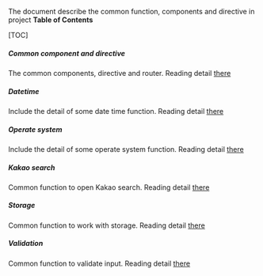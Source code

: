The document describe the common function, components and directive in project
**Table of Contents**

[TOC]

##### Common component and directive

The common components, directive and router. Reading detail [there](./main.md)

##### Datetime

Include the detail of some date time function. Reading detail [there](./datetime.md)

##### Operate system

Include the detail of some operate system function. Reading detail [there](./operate-system.md)

##### Kakao search

Common function to open Kakao search. Reading detail [there](./search.md)

##### Storage

Common function to work with storage. Reading detail [there](./storage.md)

##### Validation

Common function to validate input. Reading detail [there](./validation.md)